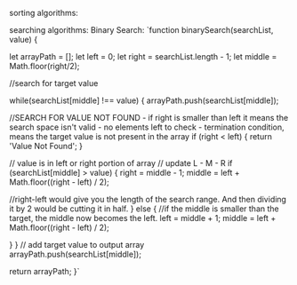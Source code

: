 sorting algorithms:

searching algorithms:
Binary Search:
`function binarySearch(searchList, value) {

let arrayPath = [];
let left = 0;
let right = searchList.length - 1;
let middle = Math.floor(right/2);

//search for target value

while(searchList[middle] !== value) {
    arrayPath.push(searchList[middle]);
    
//SEARCH FOR VALUE NOT FOUND - if right is smaller than left it means the search space isn't valid - no elements left to check - termination condition, means the target value is not present in the array
      if (right < left) {
       return 'Value Not Found';
    }

// value is in left or right portion of array
// update L - M - R
if (searchList[middle] > value) {
  right = middle - 1;
  middle = left + Math.floor((right - left) / 2);

//right-left would give you the length of the search range. And then dividing it by 2 would be cutting it in half. 
} else {
//if the middle is smaller than the target, the middle now becomes the left. 
  left = middle + 1;
  middle = left + Math.floor((right - left) / 2);

  }
}
  // add target value to output array  
  arrayPath.push(searchList[middle]);

  return arrayPath;
}`
